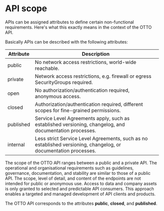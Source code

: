 # API scope

APIs can be assigned attributes to define certain non-functional requirements.
Here's what this exactly means in the context of the OTTO API.

Basically APIs can be described with the following attributes:

| Attribute | Description                                                                                                     |
| --------- | --------------------------------------------------------------------------------------------------------------- |
| public    | No network access restrictions, world-wide reachable.                                                           |
| private   | Network access restrictions, e.g. firewall or egress SecurityGroups required.                                   |
| open      | No authorization/authentication required, anonymous access.                                                     |
| closed    | Authorization/authentication required, different scopes for fine-grained permissions.                           |
| published | Service Level Agreements apply, such as established versioning, changelog, and documentation processes.         |
| internal  | Less strict Service Level Agreements, such as no established versioning, changelog, or documentation processes. |

The scope of the OTTO API ranges between a public and a private API.
The operational and organisational requirements such as guidelines, governance, documentation, and stability are similar to those of a public API.
The scope, level of detail, and content of the endpoints are not intended for public or anonymous use.
Access to data and company assets is only granted to selected and predictable API consumers.
This approach enables a targeted and managed development of API clients and products.

The OTTO API corresponds to the attributes **public**, **closed**, and **published**.
